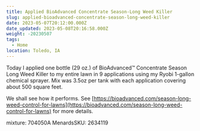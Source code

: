 ```yaml
---
title: Applied BioAdvanced Concentrate Season-Long Weed Killer
slug: applied-bioadvanced-concentrate-season-long-weed-killer
date: 2023-05-07T20:12:00.000Z
date_updated: 2023-05-08T20:16:58.000Z
weight: -20230507
tags:
  - Home
location: Toledo, IA
---
```


Today I applied one bottle (29 oz.) of  BioAdvanced™ Concentrate Season Long Weed Killer to my entire lawn in 9 applications using my Ryobi 1-gallon chemical sprayer.  Mix was 3.5oz per tank with each application covering about 500 square feet.

We shall see how it performs.  See [https://bioadvanced.com/season-long-weed-control-for-lawns](https://bioadvanced.com/season-long-weed-control-for-lawns) for more details.

mixture: 704050A
MenardsSKU: 2634119


